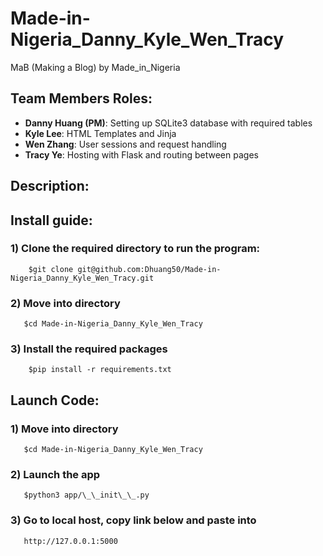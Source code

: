 # Made-in-Nigeria_Danny_Kyle_Wen_Tracy

MaB (Making a Blog) by Made_in_Nigeria

## Team Members Roles:
- **Danny Huang (PM)**: Setting up SQLite3 database with required tables
- **Kyle Lee**: HTML Templates and Jinja
- **Wen Zhang**: User sessions and request handling
- **Tracy Ye**: Hosting with Flask and routing between pages
## Description:

## Install guide:
### 1) Clone the required directory to run the program:
```  
    $git clone git@github.com:Dhuang50/Made-in-Nigeria_Danny_Kyle_Wen_Tracy.git
```
### 2) Move into directory
```
   $cd Made-in-Nigeria_Danny_Kyle_Wen_Tracy
```
### 3) Install the required packages
```
    $pip install -r requirements.txt
```
## Launch Code:
### 1) Move into directory
```
   $cd Made-in-Nigeria_Danny_Kyle_Wen_Tracy
```
### 2) Launch the app
```   
   $python3 app/\_\_init\_\_.py
```
### 3) Go to local host, copy link below and paste into 
```
   http://127.0.0.1:5000
```
